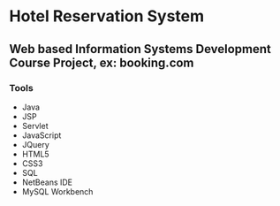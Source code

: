 # Hotel Reservation System

## Web based Information Systems Development Course Project, ex: booking.com

### Tools
- Java
- JSP
- Servlet
- JavaScript
- JQuery
- HTML5
- CSS3
- SQL
- NetBeans IDE
- MySQL Workbench
